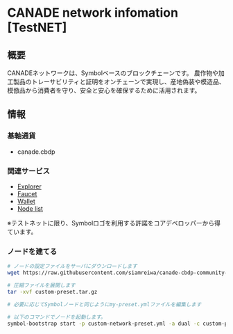 # CANADE network infomation [TestNET]

## 概要
CANADEネットワークは、Symbolベースのブロックチェーンです。
農作物や加工製品のトレーサビリティと証明をオンチェーンで実現し、産地偽装や模造品、模倣品から消費者を守り、安全と安心を確保するために活用されます。


## 情報

### 基軸通貨
- canade.cbdp

### 関連サービス

- [Explorer](https://explorer.test.siamreiwa.com/)
- [Faucet](https://faucet.test.siamreiwa.com/)
- [Wallet](https://wallet.test.siamreiwa.com/)
- [Node list](https://explorer.test.siamreiwa.com/nodes)

※テストネットに限り、Symbolロゴを利用する許諾をコアデベロッパーから得ています。

### ノードを建てる

```bash
# ノードの設定ファイルをサーバにダウンロードします
wget https://raw.githubusercontent.com/siamreiwa/canade-cbdp-community-test/main/preset/custom-preset.tar.gz

# 圧縮ファイルを展開します
tar -xvf custom-preset.tar.gz

# 必要に応じてSymbolノードと同じようにmy-preset.ymlファイルを編集します

# 以下のコマンドでノードを起動します。
symbol-bootstrap start -p custom-network-preset.yml -a dual -c custom-preset.yml -d
```